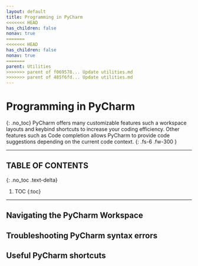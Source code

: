 ```yaml
---
layout: default
title: Programming in PyCharm
<<<<<<< HEAD
has_children: false
nonav: true
=======
<<<<<<< HEAD
has_children: false
nonav: true
=======
parent: Utilities
>>>>>>> parent of f069578... Update utilities.md
>>>>>>> parent of 485f6fd... Update utilities.md
---
```


# Programming in PyCharm
{: .no_toc}
PyCharm offers many customizable features such a workspace layouts and keybind shortcuts to increase your coding efficiency. Other features such as Code completion allows PyCharm to provide code suggestions depending on the current code context.
{: .fs-6 .fw-300 }

---
## TABLE OF CONTENTS
{: .no_toc .text-delta}
1. TOC
{:toc}

---
## Navigating the PyCharm Workspace

## Troubleshooting PyCharm syntax errors

## Useful PyCharm shortcuts
